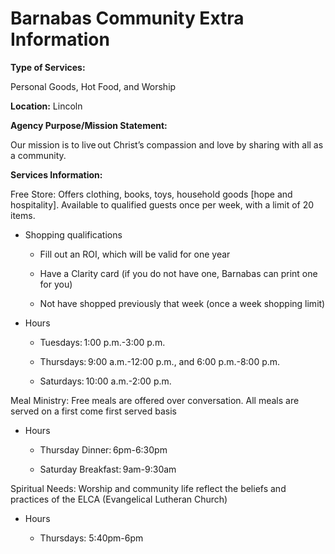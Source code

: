 # Barnabas Community Extra Information

**Type of Services:** 

Personal Goods, Hot Food, and Worship 

**Location:** Lincoln

**Agency Purpose/Mission Statement:** 

Our mission is to live out Christ’s compassion and love by sharing with all as a community. 
 

**Services Information:** 

Free Store: Offers clothing, books, toys, household goods [hope and hospitality]. Available to qualified guests once per week, with a limit of 20 items. 

- Shopping qualifications 

  - Fill out an ROI, which will be valid for one year 

  - Have a Clarity card (if you do not have one, Barnabas can print one for you) 

  - Not have shopped previously that week (once a week shopping limit) 

- Hours 

  - Tuesdays: 1:00 p.m.-3:00 p.m. 

  - Thursdays: 9:00 a.m.-12:00 p.m., and 6:00 p.m.-8:00 p.m. 

  - Saturdays: 10:00 a.m.-2:00 p.m. 

Meal Ministry: Free meals are offered over conversation. All meals are served on a first come first served basis 

- Hours 

  - Thursday Dinner: 6pm-6:30pm 

  - Saturday Breakfast: 9am-9:30am 

Spiritual Needs: Worship and community life reflect the beliefs and practices of the ELCA (Evangelical Lutheran Church) 

- Hours 

  - Thursdays: 5:40pm-6pm 